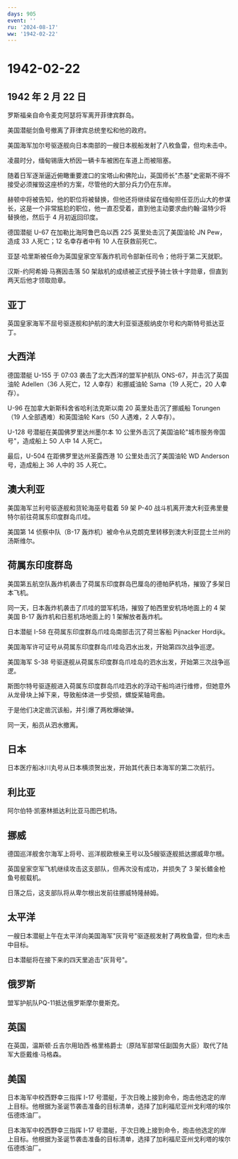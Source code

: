 ```yaml
---
days: 905
event: ''
ru: '2024-08-17'
ww: '1942-02-22'
---
```


# 1942-02-22

## 1942 年 2 月 22 日

罗斯福亲自命令麦克阿瑟将军离开菲律宾群岛。

美国潜艇剑鱼号撤离了菲律宾总统奎松和他的政府。

美国海军加尔号驱逐舰向日本南部的一艘日本舰船发射了八枚鱼雷，但均未击中。

凌晨时分，缅甸锡唐大桥因一辆卡车被困在车道上而被阻塞。

随着日军逐渐逼近俯瞰重要渡口的宝塔山和佛陀山，英国师长"杰基"史密斯不得不接受必须摧毁这座桥的方案，尽管他的大部分兵力仍在东岸。

赫顿中将被告知，他的职位将被替换，但他还将继续留在缅甸担任亚历山大的参谋长，这是一个非常尴尬的职位，他一直忍受着，直到他主动要求由约翰·温特少将替换他，然后于
4 月初返回印度。

德国潜艇 U-67 在加勒比海阿鲁巴岛以西 225 英里处击沉了美国油轮 JN
Pew，造成 33 人死亡；12 名幸存者中有 10 人在获救前死亡。

亚瑟·哈里斯被任命为英国皇家空军轰炸机司令部新任司令；他将于第二天就职。

汉斯-约阿希姆·马赛因击落 50
架敌机的成绩被正式授予骑士铁十字勋章，但直到两天后他才领取勋章。

## 亚丁

英国皇家海军不屈号驱逐舰和护航的澳大利亚驱逐舰纳皮尔号和内斯特号抵达亚丁。

## 大西洋

德国潜艇 U-155 于 07:03 袭击了北大西洋的盟军护航队
ONS-67，并击沉了英国油轮 Adellen（36 人死亡，12 人幸存）和挪威油轮
Sama（19 人死亡，20 人幸存）。

U-96 在加拿大新斯科舍省哈利法克斯以南 20 英里处击沉了挪威船 Torungen（19
人全部遇难）和英国油轮 Kars（50 人遇难，2 人幸存）。

U-128 号潜艇在美国佛罗里达州墨尔本 10
公里外击沉了美国油轮"城市服务帝国号"，造成船上 50 人中 14 人死亡。

最后，U-504 在距佛罗里达州圣露西港 10 公里处击沉了美国油轮 WD Anderson
号，造成船上 36 人中的 35 人死亡。

## 澳大利亚

美国海军兰利号驱逐舰和货轮海巫号载着 59 架 P-40
战斗机离开澳大利亚弗里曼特尔前往荷属东印度群岛爪哇。

美国第 14 侦察中队（B-17
轰炸机）被命令从克朗克里转移到澳大利亚昆士兰州的汤斯维尔。

## 荷属东印度群岛

美国第五航空队轰炸机袭击了荷属东印度群岛巴厘岛的德帕萨机场，摧毁了多架日本飞机。

同一天，日本轰炸机袭击了爪哇的盟军机场，摧毁了帕西里安机场地面上的 4
架美国 B-17 轰炸机和日惹机场地面上的 1 架解放者轰炸机。

日本潜艇 I-58 在荷属东印度群岛爪哇岛南部击沉了荷兰客船 Pijnacker
Hordijk。

美国海军许可证号从荷属东印度群岛爪哇岛泗水出发，开始第四次战争巡逻。

美国海军 S-38
号驱逐舰从荷属东印度群岛爪哇岛的泗水出发，开始第三次战争巡逻。

斯图尔特号驱逐舰进入荷属东印度群岛爪哇泗水的浮动干船坞进行维修，但她意外从龙骨块上掉下来，导致船体进一步受损，螺旋桨轴弯曲。

于是他们决定凿沉该船，并引爆了两枚爆破弹。

同一天，船员从泗水撤离。

## 日本

日本医疗船冰川丸号从日本横须贺出发，开始其代表日本海军的第二次航行。

## 利比亚

阿尔伯特·凯塞林抵达利比亚马图巴机场。

## 挪威

德国巡洋舰舍尔海军上将号、巡洋舰欧根亲王号以及5艘驱逐舰抵达挪威卑尔根。

英国皇家空军飞机继续攻击这支部队，但再次没有成功，并损失了 3
架长鳍金枪鱼号舰载机。

日落之后，这支部队将从卑尔根出发前往挪威特隆赫姆。

## 太平洋

一艘日本潜艇上午在太平洋向美国海军"灰背号"驱逐舰发射了两枚鱼雷，但均未击中目标。

日本潜艇将在接下来的四天里追击"灰背号"。

## 俄罗斯

盟军护航队PQ-11抵达俄罗斯摩尔曼斯克。

## 英国

在英国，温斯顿·丘吉尔用珀西·格里格爵士（原陆军部常任副国务大臣）取代了陆军大臣戴维·马格森。

## 美国

日本海军中校西野幸三指挥 I-17
号潜艇，于次日晚上接到命令，炮击他选定的岸上目标。他根据为圣诞节袭击准备的目标清单，选择了加利福尼亚州戈利塔的埃尔伍德炼油厂。

日本海军中校西野幸三指挥 I-17
号潜艇，于次日晚上接到命令，炮击他选定的岸上目标。他根据为圣诞节袭击准备的目标清单，选择了加利福尼亚州戈利塔的埃尔伍德炼油厂。